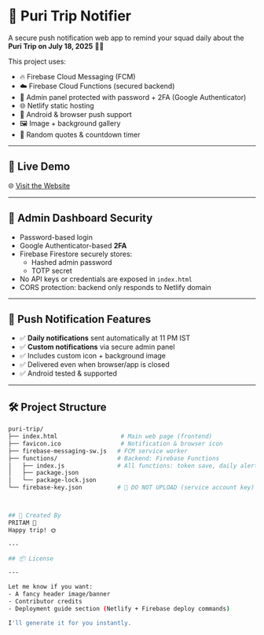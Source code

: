 # 🌴 Puri Trip Notifier

A secure push notification web app to remind your squad daily about the **Puri Trip on July 18, 2025** 🎒🚆

This project uses:
- 🔥 Firebase Cloud Messaging (FCM)
- ☁️ Firebase Cloud Functions (secured backend)
- 🔐 Admin panel protected with password + 2FA (Google Authenticator)
- 🌐 Netlify static hosting
- 📱 Android & browser push support
- 🖼️ Image + background gallery
- 💬 Random quotes & countdown timer

---

## 🚀 Live Demo
🌐 [Visit the Website](https://puri-trip-18jul.netlify.app/)

---

## 🔐 Admin Dashboard Security
- Password-based login
- Google Authenticator-based **2FA**
- Firebase Firestore securely stores:
  - Hashed admin password
  - TOTP secret
- No API keys or credentials are exposed in `index.html`
- CORS protection: backend only responds to Netlify domain

---

## 🔔 Push Notification Features
- ✅ **Daily notifications** sent automatically at 11 PM IST
- ✅ **Custom notifications** via secure admin panel
- ✅ Includes custom icon + background image
- ✅ Delivered even when browser/app is closed
- ✅ Android tested & supported

---

## 🛠️ Project Structure

```bash
puri-trip/
├── index.html                  # Main web page (frontend)
├── favicon.ico                 # Notification & browser icon
├── firebase-messaging-sw.js   # FCM service worker
├── functions/                 # Backend: Firebase Functions
│   ├── index.js               # All functions: token save, daily alert, admin 2FA, custom send
│   ├── package.json
│   └── package-lock.json
└── firebase-key.json          # 🔐 DO NOT UPLOAD (service account key)



## 🙌 Created By
PRITAM 💛  
Happy trip! 🌞

---

## 📦 License

---

Let me know if you want:
- A fancy header image/banner
- Contributor credits
- Deployment guide section (Netlify + Firebase deploy commands)

I'll generate it for you instantly.
